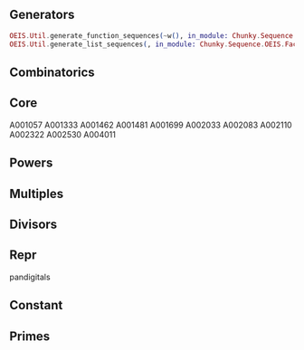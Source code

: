 ## Generators

```elixir 
OEIS.Util.generate_function_sequences(~w(), in_module: Chunky.Sequence.OEIS.Core)
OEIS.Util.generate_list_sequences(, in_module: Chunky.Sequence.OEIS.Factors)
```

## Combinatorics



## Core


A001057
A001333
A001462
A001481
A001699
A002033
A002083
A002110
A002322
A002530
A004011

## Powers


## Multiples


## Divisors




## Repr

pandigitals

## Constant


## Primes

